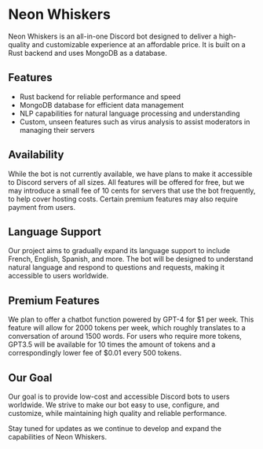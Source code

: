 # Neon Whiskers

Neon Whiskers is an all-in-one Discord bot designed to deliver a high-quality and customizable experience at an affordable price. It is built on a Rust backend and uses MongoDB as a database.

## Features

- Rust backend for reliable performance and speed
- MongoDB database for efficient data management
- NLP capabilities for natural language processing and understanding
- Custom, unseen features such as virus analysis to assist moderators in managing their servers

## Availability

While the bot is not currently available, we have plans to make it accessible to Discord servers of all sizes. All features will be offered for free, but we may introduce a small fee of 10 cents for servers that use the bot frequently, to help cover hosting costs. Certain premium features may also require payment from users.

## Language Support

Our project aims to gradually expand its language support to include French, English, Spanish, and more. The bot will be designed to understand natural language and respond to questions and requests, making it accessible to users worldwide.

## Premium Features

We plan to offer a chatbot function powered by GPT-4 for $1 per week. This feature will allow for 2000 tokens per week, which roughly translates to a conversation of around 1500 words. For users who require more tokens, GPT3.5 will be available for 10 times the amount of tokens and a correspondingly lower fee of $0.01 every 500 tokens.

## Our Goal

Our goal is to provide low-cost and accessible Discord bots to users worldwide. We strive to make our bot easy to use, configure, and customize, while maintaining high quality and reliable performance.

Stay tuned for updates as we continue to develop and expand the capabilities of Neon Whiskers.
